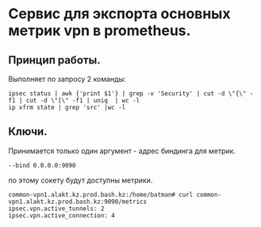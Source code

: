 # Сервис для экспорта основных метрик vpn в prometheus.

## Принцип работы.
Выполняет по запросу 2 команды:
```shell
ipsec status | awk {'print $1'} | grep -v 'Security' | cut -d \"{\" -f1 | cut -d \"[\" -f1 | uniq  | wc -l
ip xfrm state | grep 'src' |wc -l
```

## Ключи.
Принимается только один аргумент - адрес биндинга для метрик.
```shell
--bind 0.0.0.0:9090
```
по этому сокету будут доступны метрики.
```shell
common-vpn1.alakt.kz.prod.bash.kz:/home/batman# curl common-vpn1.alakt.kz.prod.bash.kz:9090/metrics
ipsec.vpn.active_tunnels: 2
ipsec.vpn.active_connection: 4
```